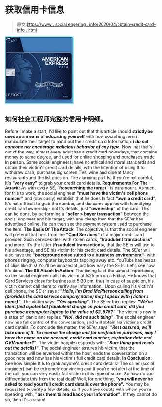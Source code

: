 # 获取信用卡信息

> 原文:[https://www . social engering . info/2020/04/obtain-credit-card-info . html](https://www.socialengineering.info/2020/04/obtain-credit-card-info.html)

[![](img/eac082a6d007a7b7863e0d1d849d3d92.png)](https://1.bp.blogspot.com/-ZM-mawJPTWY/XqWyoeEHTyI/AAAAAAAAJoc/nHVrAMh65UAn9bAaQv2kpijy22N_2znnQCLcBGAsYHQ/s1600/Social%2BEngineer%2BCredit%2BCard.%2Bwww.socialengineering.info.jpg)

## **如何社会工程师完整的信用卡明细。**

Before I make a start, I'd like to point out that this article should **strictly be used as a means of educating yourself** with how social engineers manipulate their target to hand out their credit card Information. ***I do not condone nor encourage malicious behavior of any type.*** Now that that's out of the way, almost every adult has a credit card nowadays, that contains money to some degree, and used for online shopping and purchases made In person.
  Some social engineers, have no ethical and moral standards and obtain their victim's credit card details, with the Intention of using It to withdraw cash, purchase big screen TVs, wine and dine at fancy restaurants and the list goes on. The alarming part Is, If you're not careful, It's **"very easy"** to grab your credit card details.
  **Requirements For The Attack:**
  As with every SE, **"Researching the target"** Is paramount. As such, for this to work, the social engineer **"must have the victim's cell phone number"** and (obviously) establish that he does In fact **"own a credit card**". It's not difficult to grab the number, and the same applies with Identifying credit card ownership- not Its details, just **"ownership"** of the card. This can be done, by performing a **"seller > buyer transaction"** between the social engineer and his target, with any cheap Item that the SE'er has advertised online. He can then see the payment system used to purchase the Item.
  **The Basis Of The Attack:**
  The objective, Is that the social engineer will pretend that he's from the **"Card Services"** of a major credit card provider. Such services deal with stolen cards, **"fraudulent transactions"** and more. It's the latter (**fraudulent transactions**), that the SE'er will use to his advantage, and SE his victim for his credit card details. The SE'er will also have the **"background noise suited to a business environment"**- with phones ringing, computer keyboards tapping away etc. YouTube has heaps of clips like this! You'll be amazed at just how easy the SE Is. Let's see how It's done.
  **The SE Attack In Action:**
  The timing Is of the utmost Importance, so the social engineer calls his victim at 5:25 pm on a Friday. He knows that Card Services close for business at 5:30 pm, thus In case of suspicion, his victim cannot call them to verify any Information. 
  Upon calling his victim's cell phone, the SE'er says : ***"Hello, I'm Brad McPherson calling from (provides the card service company name) may I speak with (victim's name)"***. The victim says: ***"Yes speaking"***. The SE'er then replies: ***"We've Identified a potential fraudulent charge on your credit card, did you purchase a computer laptop to the value of $2, 575?"*** The victim Is now In a state of  panic and replies: ***"No! I did no such thing"***. The social engineer now has full control of the conversation, and will obtain his victim's credit card details.
  To conclude the matter, the SE'er says: ***"Rest assured, we'll take care of It. To reverse the charge and for verification purposes, may I have the name on the account, credit card number, expiration date and CVV number?"***. The victim happily responds with: ***"Sure thing (and reads out the details)"***. The social engineer assures his victim, that the transaction will be reversed within the hour, ends the conversation on a good note and now has his victim's full credit card details.
  **In Conclusion:**
  See how simple It Is to grab anyone's credit card details? The caller (social engineer) can be extremely convincing and If you're not alert at the time of the call, you can very easily fall victim to this type of scam. So how do you differentiate this from the real deal? Well, for one thing, **"you will never be asked to read your full credit card details over the phone".** You may be requested to verify a few details, so If you have doubts with whom you're speaking with, **"ask them to read back your Information"**. If they cannot do so, then It's a scam!